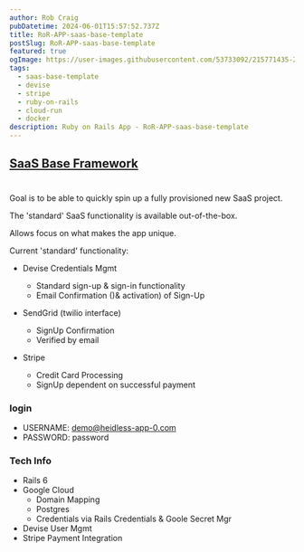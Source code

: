 ```yaml
---
author: Rob Craig
pubDatetime: 2024-06-01T15:57:52.737Z
title: RoR-APP-saas-base-template
postSlug: RoR-APP-saas-base-template
featured: true
ogImage: https://user-images.githubusercontent.com/53733092/215771435-25408246-2309-4f8b-a781-1f3d93bdf0ec.png
tags:
  - saas-base-template
  - devise
  - stripe
  - ruby-on-rails
  - cloud-run
  - docker
description: Ruby on Rails App - RoR-APP-saas-base-template
---
```


## <a href="https://alpha-blog-svc-590618864324.europe-west1.run.app/" target="_blank">SaaS Base Framework</a>
#
Goal is to be able to quickly spin up a fully provisioned new SaaS project.

The 'standard' SaaS functionality is available out-of-the-box.

Allows focus on what makes the app unique.

Current 'standard' functionality:

- Devise Credentials Mgmt
  - Standard sign-up & sign-in functionality
  - Email Confirmation ()& activation) of Sign-Up

- SendGrid (twilio interface)
  - SignUp Confirmation
  - Verified by email

- Stripe
  - Credit Card Processing
  - SignUp dependent on successful payment


### login
- USERNAME: demo@heidless-app-0.com
- PASSWORD: password


### Tech Info
- Rails 6
- Google Cloud 
  - Domain Mapping
  - Postgres
  - Credentials via Rails Credentials & Goole Secret Mgr
- Devise User Mgmt
- Stripe Payment Integration
